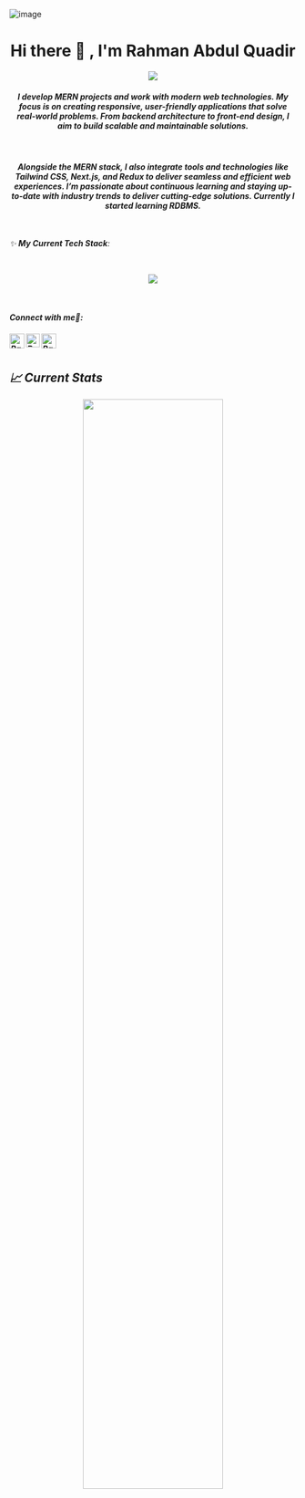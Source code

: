 ![image](https://user-images.githubusercontent.com/88615014/209163373-cf20e012-2460-4d88-b216-293855f1f459.png)

<h1 align="center"> Hi there 👋 , I'm Rahman Abdul Quadir</h1>
<p align="center">
  <a><img src="https://readme-typing-svg.herokuapp.com?lines=Mern+Stack+Developer;Frontend+Developer;Guy-who-loves-coffee.tsx;<+But+Loves+To+Code+More+/+>&center=true&width=500&height=50&color="blue"></a>
</p>

  <em>
    <h4 align="center">I develop MERN projects and work with modern web technologies. My focus is on creating responsive, user-friendly applications that solve real-world problems. From backend architecture to front-end design, I aim to build scalable and maintainable solutions.</h4>
</p>

<br>
 <em>
<h4 align="center">
  Alongside the MERN stack, I also integrate tools and technologies like Tailwind CSS, Next.js, and Redux to deliver seamless and efficient web experiences. I’m passionate about continuous learning and staying up-to-date with industry trends to deliver cutting-edge solutions. Currently I started learning RDBMS.
</h4>


<br>



✨ <b>My Current Tech Stack</b>:

   <br>
<p align="center">
<img src="https://skillicons.dev/icons?i=react,redux,next,js,typescript,tailwind,mongo,firebase,express,nodejs,vite,html,css,vscode,github">
</p>
<br>
<h4> Connect with me🤝: <h4>
  </hr>

  <a href="mailto:rahmanaq777@gmail.com">
    <img align="left" alt="Rahman Abdul Quadir| Gmail" width="26px" src="https://www.vectorlogo.zone/logos/gmail/gmail-icon.svg" />
  </a>
  <a href="https://www.linkedin.com/in/rahman-abdul-quadir-529a46246/">
    <img align="left" alt="Rahman Abdul Quadir| LinkedIn" width="24px" src="https://raw.githubusercontent.com/detain/svg-logos/07e36b4aa0691f3015886624395e083395e528c5/svg/l/linkedin-icon-2.svg" />
  </a>
   <a href="https://web.facebook.com/profile.php?id=100004609158860">
    <img align="left" alt="Rahman Abdul Quadir| Github" width="26px" src="https://www.vectorlogo.zone/logos/facebook/facebook-tile.svg" />
  </a>
  <br>

<br>

## :chart_with_upwards_trend: Current Stats
<p align="center">
  <img width="70%" src="https://github-readme-streak-stats.herokuapp.com/?user=rahmanabdulquadir&theme=dark&hide_border=true" />
</p>
  <br>
    </hr>
</div>


